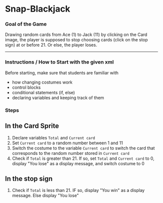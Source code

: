 # Snap-Blackjack

### Goal of the Game

Drawing random cards from Ace (1) to Jack (11) by clicking on the Card image, the player is supposed to stop choosing cards (click on the stop sign) at or before 21. Or else, the player loses.
___

### Instructions / How to Start with the given xml

Before starting, make sure that students are familiar with
+ how changing costumes work
+ control blocks
+ conditional statements (if, else)
+ declaring variables and keeping track of them

### Steps
## In the Card Sprite
1. Declare variables `Total` and `Current card`
2. Set `Current card` to a random number between 1 and 11
3. Switch the costume to the variable `Current card` to switch the card that corresponds to the random number stored in `Current card`
4. Check if `Total` is greater than 21. If so, set `Total` and `Current card` to 0, display "You lose" as a display message, and switch costume to 0
## In the stop sign
1. Check if `Total` is less than 21. IF so, display "You win" as a display message. Else display "You lose"
